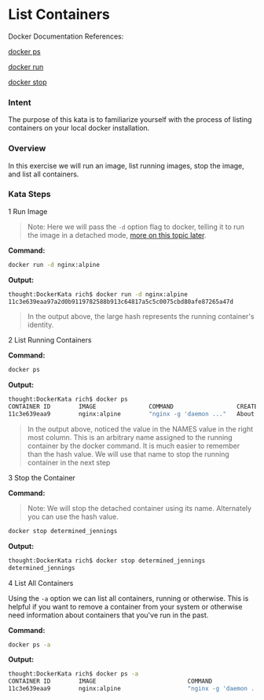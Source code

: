 # List Containers

Docker Documentation References:

[docker ps](https://docs.docker.com/engine/reference/commandline/ps/)

[docker run](https://docs.docker.com/engine/reference/commandline/run/)

[docker stop](https://docs.docker.com/engine/reference/commandline/stop/)

### Intent

The purpose of this kata is to familiarize yourself with the process of listing containers on your local docker installation.

### Overview

In this exercise we will run an image, list running images, stop the image, and list all containers.

### Kata Steps

1 Run Image

> Note: Here we will pass the `-d` option flag to docker, telling it to run the image in a detached mode, [more on this topic later](7_start_containers.md).

**Command:**

```bash
docker run -d nginx:alpine
```

**Output:**

```bash
thought:DockerKata rich$ docker run -d nginx:alpine
11c3e639eaa97a2d0b9119782588b913c64817a5c5c0075cbd80afe87265a47d
```

> In the output above, the large hash represents the running container's identity.

2 List Running Containers

**Command:**

```bash
docker ps
```

**Output:**

```bash
thought:DockerKata rich$ docker ps
CONTAINER ID        IMAGE               COMMAND                  CREATED              STATUS              PORTS               NAMES
11c3e639eaa9        nginx:alpine        "nginx -g 'daemon ..."   About a minute ago   Up About a minute   80/tcp              determined_jennings
```

> In the output above, noticed the value in the NAMES value in the right most column. This is an arbitrary name assigned to the running container by the docker command. It is much easier to remember than the hash value. We will use that name to stop the running container in the next step

3 Stop the Container

**Command:**

> Note: We will stop the detached container using its name. Alternately you can use the hash value. 

```bash
docker stop determined_jennings
```

**Output:**

```bash
thought:DockerKata rich$ docker stop determined_jennings
determined_jennings
```

4 List All Containers

Using the `-a` option we can list all containers, running or otherwise. This is helpful if you want to remove a container from your system or otherwise need information about containers that you've run in the past.

**Command:**

```bash
docker ps -a
```

**Output:**

```bash
thought:DockerKata rich$ docker ps -a
CONTAINER ID        IMAGE                          COMMAND                  CREATED             STATUS                      PORTS               NAMES
11c3e639eaa9        nginx:alpine                   "nginx -g 'daemon ..."   2 minutes ago       Exited (0) 30 seconds ago                       determined_jennings
```
